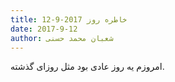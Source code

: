 ```yaml
---
title: خاطره روز 2017-9-12
date: 2017-9-12
author: شعبان محمد حسنی
---
```


امروزم یه روز عادی بود مثل روزای گذشته.